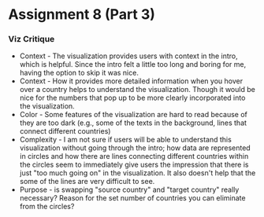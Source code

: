 # Assignment 8 (Part 3)

### Viz Critique
* Context - The visualization provides users with context in the intro, which is helpful. Since the intro felt a little too long and boring for me, having the option to skip it was nice.
* Context - How it provides more detailed information when you hover over a country helps to understand the visualization. Though it would be nice for the numbers that pop up to be more clearly incorporated into the visualization.
* Color - Some features of the visualization are hard to read because of they are too dark (e.g., some of the texts in the background, lines that connect different countries)
* Complexity - I am not sure if users will be able to understand this visualization without going through the intro; how data are represented in circles and how there are lines connecting different countries within the circles seem to immediately give users the impression that there is just "too much going on" in the visualization. It also doesn't help that the some of the lines are very difficult to see.
* Purpose - is swapping "source country" and "target country" really necessary? Reason for the set number of countries you can eliminate from the circles?
